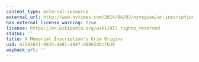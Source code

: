 ```yaml
---
content_type: external-resource
external_url: http://www.nytimes.com/2014/04/03/nyregion/an-inscription-taken-out-of-poetic-context-and-placed-on-a-9-11-memorial.html?_r=1
has_external_license_warning: true
license: https://en.wikipedia.org/wiki/All_rights_reserved
status: ''
title: A Memorial Inscription's Grim Origins
uid: e72a5931-9834-4e81-a94f-d8065d0cf630
wayback_url: ''
---
```

